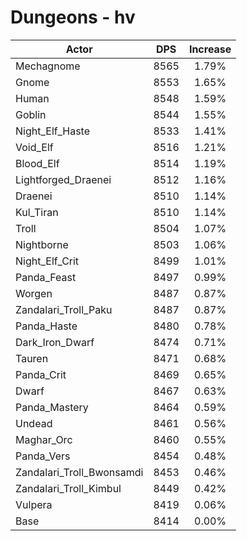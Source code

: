# Dungeons - hv
| Actor | DPS | Increase |
|---|:---:|:---:|
|Mechagnome|8565|1.79%|
|Gnome|8553|1.65%|
|Human|8548|1.59%|
|Goblin|8544|1.55%|
|Night_Elf_Haste|8533|1.41%|
|Void_Elf|8516|1.21%|
|Blood_Elf|8514|1.19%|
|Lightforged_Draenei|8512|1.16%|
|Draenei|8510|1.14%|
|Kul_Tiran|8510|1.14%|
|Troll|8504|1.07%|
|Nightborne|8503|1.06%|
|Night_Elf_Crit|8499|1.01%|
|Panda_Feast|8497|0.99%|
|Worgen|8487|0.87%|
|Zandalari_Troll_Paku|8487|0.87%|
|Panda_Haste|8480|0.78%|
|Dark_Iron_Dwarf|8474|0.71%|
|Tauren|8471|0.68%|
|Panda_Crit|8469|0.65%|
|Dwarf|8467|0.63%|
|Panda_Mastery|8464|0.59%|
|Undead|8461|0.56%|
|Maghar_Orc|8460|0.55%|
|Panda_Vers|8454|0.48%|
|Zandalari_Troll_Bwonsamdi|8453|0.46%|
|Zandalari_Troll_Kimbul|8449|0.42%|
|Vulpera|8419|0.06%|
|Base|8414|0.00%|
